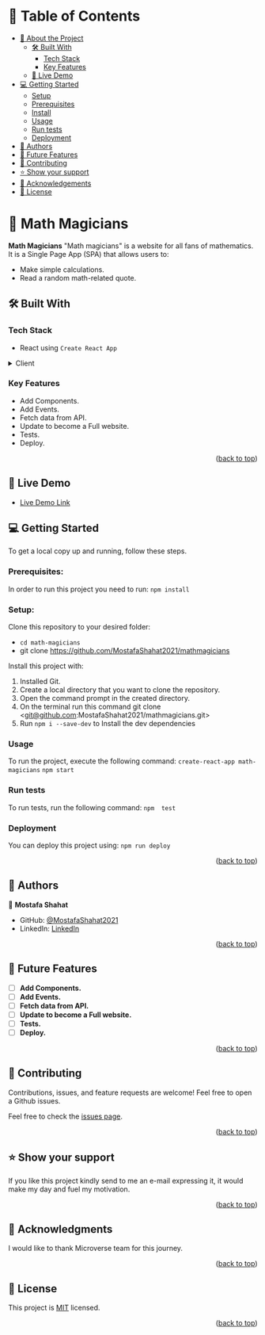  
# 📗 Table of Contents

- [📖 About the Project](#about-project)
  - [🛠 Built With](#built-with)
    - [Tech Stack](#tech-stack)
    - [Key Features](#key-features)
  - [🚀 Live Demo](#live-demo)
- [💻 Getting Started](#getting-started)
  - [Setup](#setup)
  - [Prerequisites](#prerequisites)
  - [Install](#install)
  - [Usage](#usage)
  - [Run tests](#run-tests)
  - [Deployment](#triangular_flag_on_post-deployment)
- [👥 Authors](#authors)
- [🔭 Future Features](#future-features)
- [🤝 Contributing](#contributing)
- [⭐️ Show your support](#support)
- [🙏 Acknowledgements](#acknowledgements)
- [📝 License](#license)


# 📖 Math Magicians <a name="about-project"></a>


**Math Magicians** "Math magicians" is a website for all fans of mathematics. It is a Single Page App (SPA) that allows users to:
- Make simple calculations.
- Read a random math-related quote.

## 🛠 Built With <a name="built-with"></a>

### Tech Stack <a name="tech-stack"></a>


- React  using ``Create React App``

<details>
  <summary>Client</summary>
  <ul>
    <li><a href="">React</a></li>
    <li><a href="">JavaScript(ES6)</a></li>
    <li><a href="">Css</a></li>
    <li><a href="">HTML</a></li>
  </ul>
</details>

### Key Features <a name="key-features"></a>

- Add Components.
- Add Events.
- Fetch data from API.
- Update to become a Full website.
- Tests.
- Deploy.


<p align="right">(<a href="#readme-top">back to top</a>)</p>

<!-- LIVE DEMO -->

## 🚀 Live Demo <a name="live-demo"></a>

- [Live Demo Link](https://math-magicians-aljo.onrender.com)

## 💻 Getting Started <a name="getting-started"></a>

To get a local copy up and running, follow these steps.

### Prerequisites:

In order to run this project you need to run:
```npm install```

### Setup:

Clone this repository to your desired folder:

- ```cd math-magicians```
- git clone https://github.com/MostafaShahat2021/mathmagicians

Install this project with:
1. Installed Git.
2. Create a local directory that you want to clone the repository.
3. Open the command prompt in the created directory.
4. On the terminal run this command git clone <git@github.com:MostafaShahat2021/mathmagicians.git>
5. Run ``` npm i --save-dev ```  to Install the dev dependencies
### Usage

To run the project, execute the following command:
```create-react-app math-magicians```
```npm start```

### Run tests

To run tests, run the following command:
``` npm  test ```

### Deployment

You can deploy this project using:
``` npm run deploy ```

<p align="right">(<a href="#readme-top">back to top</a>)</p>

<!-- AUTHORS -->

## 👥 Authors <a name="authors"></a>

👤 **Mostafa Shahat**

- GitHub: [@MostafaShahat2021](https://github.com/MostafaShahat2021)
- LinkedIn: [LinkedIn](https://www.linkedin.com/in/mostafa-shahat/)
 

<p align="right">(<a href="#readme-top">back to top</a>)</p>

<!-- FUTURE FEATURES -->

## 🔭 Future Features <a name="future-features"></a>


- [ ] **Add Components.**
- [ ] **Add Events.**
- [ ] **Fetch data from API.**
- [ ] **Update to become a Full website.**
- [ ] **Tests.**
- [ ] **Deploy.**

<p align="right">(<a href="#readme-top">back to top</a>)</p>



## 🤝 Contributing <a name="contributing"></a>

Contributions, issues, and feature requests are welcome!
Feel free to open a Github issues.

Feel free to check the [issues page](../../issues/).

<p align="right">(<a href="#readme-top">back to top</a>)</p>



## ⭐️ Show your support <a name="support"></a>

If you like this project kindly send to me an e-mail expressing it, it would make my day and fuel my motivation.

<p align="right">(<a href="#readme-top">back to top</a>)</p>


## 🙏 Acknowledgments <a name="acknowledgements"></a>

I would like to thank Microverse team for this journey.

<p align="right">(<a href="#readme-top">back to top</a>)</p>

## 📝 License <a name="license"></a>

This project is [MIT](./LICENSE) licensed.

<p align="right">(<a href="#readme-top">back to top</a>)</p>
